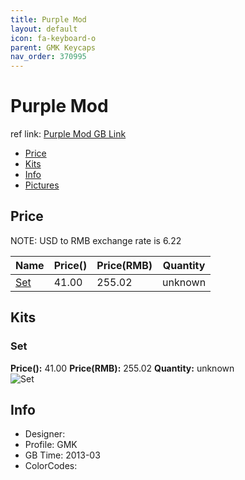```yaml
---
title: Purple Mod
layout: default
icon: fa-keyboard-o
parent: GMK Keycaps
nav_order: 370995
---
```


# Purple Mod

ref link: [Purple Mod  GB Link]()

* [Price](#price)
* [Kits](#kits)
* [Info](#info)
* [Pictures](#pictures)


## Price  
NOTE: USD to RMB exchange rate is 6.22

| Name          | Price()    |  Price(RMB) | Quantity |
| ------------- | ------------ |  ---------- | -------- |
|[Set](#set)|41.00|255.02|unknown|


## Kits
### Set
**Price():** 41.00    **Price(RMB):** 255.02    **Quantity:** unknown  
<img src="{{ 'assets/images/gmk-keycaps/purplemod/kits_pics/set.jpg' | relative_url }}" alt="Set" class="image featured">


## Info
* Designer: 
* Profile: GMK 
* GB Time: 2013-03
* ColorCodes:  
